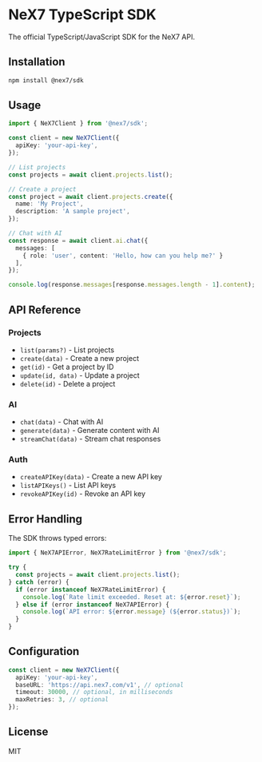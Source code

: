 # NeX7 TypeScript SDK

The official TypeScript/JavaScript SDK for the NeX7 API.

## Installation

```bash
npm install @nex7/sdk
```

## Usage

```typescript
import { NeX7Client } from '@nex7/sdk';

const client = new NeX7Client({
  apiKey: 'your-api-key',
});

// List projects
const projects = await client.projects.list();

// Create a project
const project = await client.projects.create({
  name: 'My Project',
  description: 'A sample project',
});

// Chat with AI
const response = await client.ai.chat({
  messages: [
    { role: 'user', content: 'Hello, how can you help me?' }
  ],
});

console.log(response.messages[response.messages.length - 1].content);
```

## API Reference

### Projects

- `list(params?)` - List projects
- `create(data)` - Create a new project
- `get(id)` - Get a project by ID
- `update(id, data)` - Update a project
- `delete(id)` - Delete a project

### AI

- `chat(data)` - Chat with AI
- `generate(data)` - Generate content with AI
- `streamChat(data)` - Stream chat responses

### Auth

- `createAPIKey(data)` - Create a new API key
- `listAPIKeys()` - List API keys
- `revokeAPIKey(id)` - Revoke an API key

## Error Handling

The SDK throws typed errors:

```typescript
import { NeX7APIError, NeX7RateLimitError } from '@nex7/sdk';

try {
  const projects = await client.projects.list();
} catch (error) {
  if (error instanceof NeX7RateLimitError) {
    console.log(`Rate limit exceeded. Reset at: ${error.reset}`);
  } else if (error instanceof NeX7APIError) {
    console.log(`API error: ${error.message} (${error.status})`);
  }
}
```

## Configuration

```typescript
const client = new NeX7Client({
  apiKey: 'your-api-key',
  baseURL: 'https://api.nex7.com/v1', // optional
  timeout: 30000, // optional, in milliseconds
  maxRetries: 3, // optional
});
```

## License

MIT